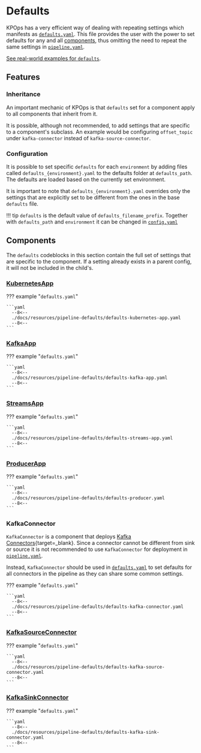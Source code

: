 # Defaults

KPOps has a very efficient way of dealing with repeating settings which
manifests as [`defaults.yaml`](../../../resources/pipeline-defaults/defaults).
This file provides the user with the power to set defaults for any and all [components](./components/overview.md),
thus omitting the need to repeat the same settings in
[`pipeline.yaml`](../../../resources/pipeline-components/pipeline).

[See real-world examples for `defaults`](../../../resources/examples/defaults).

## Features

### Inheritance

An important mechanic of KPOps is that `defaults` set for a component apply to all components that inherit from it.

It is possible, although not recommended, to add settings that are specific to a component's subclass. An example would be configuring `offset_topic` under `kafka-connector` instead of `kafka-source-connector`.

### Configuration

It is possible to set specific `defaults` for each `environment` by adding files called `defaults_{environment}.yaml` to the defaults folder at `defaults_path`. The defaults are loaded based on the currently set environment.

It is important to note that `defaults_{environment}.yaml` overrides only the settings that are explicitly set to be different from the ones in the base `defaults` file.

!!! tip
    `defaults` is the default value of `defaults_filename_prefix`.
    Together with `defaults_path` and `environment` it can be changed in [`config.yaml`](../config/#__codelineno-0-16)

## Components

<!-- When possible, automatically generate a list of all component-specific settings under each component. -->

The `defaults` codeblocks in this section contain the full set of settings that are specific to the component. If a setting already exists in a parent config, it will not be included in the child's.

### [KubernetesApp](./components/kubernetes-app.md)

??? example "`defaults.yaml`"

    ```yaml
      --8<--
      ./docs/resources/pipeline-defaults/defaults-kubernetes-app.yaml
      --8<--
    ```

### [KafkaApp](./components/kafka-app.md)

??? example "`defaults.yaml`"

    ```yaml
      --8<--
      ./docs/resources/pipeline-defaults/defaults-kafka-app.yaml
      --8<--
    ```

### [StreamsApp](./components/streams-app.md)

??? example "`defaults.yaml`"

    ```yaml
      --8<--
      ./docs/resources/pipeline-defaults/defaults-streams-app.yaml
      --8<--
    ```

### [ProducerApp](./components/producer-app.md)

??? example "`defaults.yaml`"

    ```yaml
      --8<--
      ./docs/resources/pipeline-defaults/defaults-producer.yaml
      --8<--
    ```

### KafkaConnector

`KafkaConnector` is a component that deploys
[Kafka Connectors](https://kafka.apache.org/documentation.html#connect_configuring){target=_blank}.
Since a connector cannot be different from sink or source it is not recommended to use `KafkaConnector`
for deployment in [`pipeline.yaml`](../../../resources/pipeline-components/pipeline).

Instead, `KafkaConnector` should be used in [`defaults.yaml`](../../../resources/pipeline-defaults/defaults)
to set defaults for all connectors in the pipeline as they can share some common settings.

??? example "`defaults.yaml`"

    ```yaml
      --8<--
      ./docs/resources/pipeline-defaults/defaults-kafka-connector.yaml
      --8<--
    ```

### [KafkaSourceConnector](./components/kafka-source-connector.md)

??? example "`defaults.yaml`"

    ```yaml
      --8<--
      ./docs/resources/pipeline-defaults/defaults-kafka-source-connector.yaml
      --8<--
    ```

### [KafkaSinkConnector](./components/kafka-sink-connector.md)

??? example "`defaults.yaml`"

    ```yaml
      --8<--
      ./docs/resources/pipeline-defaults/defaults-kafka-sink-connector.yaml
      --8<--
    ```

